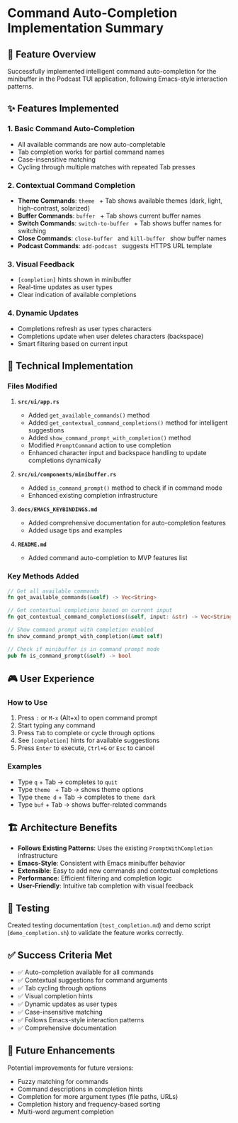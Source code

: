 # Command Auto-Completion Implementation Summary

## 🎯 Feature Overview

Successfully implemented intelligent command auto-completion for the minibuffer in the Podcast TUI application, following Emacs-style interaction patterns.

## ✨ Features Implemented

### 1. **Basic Command Auto-Completion**
- All available commands are now auto-completable
- Tab completion works for partial command names
- Case-insensitive matching
- Cycling through multiple matches with repeated Tab presses

### 2. **Contextual Command Completion**
- **Theme Commands**: `theme ` + Tab shows available themes (dark, light, high-contrast, solarized)
- **Buffer Commands**: `buffer ` + Tab shows current buffer names
- **Switch Commands**: `switch-to-buffer ` + Tab shows buffer names for switching
- **Close Commands**: `close-buffer ` and `kill-buffer ` show buffer names
- **Podcast Commands**: `add-podcast ` suggests HTTPS URL template

### 3. **Visual Feedback**
- `[completion]` hints shown in minibuffer
- Real-time updates as user types
- Clear indication of available completions

### 4. **Dynamic Updates**
- Completions refresh as user types characters
- Completions update when user deletes characters (backspace)
- Smart filtering based on current input

## 🔧 Technical Implementation

### Files Modified

1. **`src/ui/app.rs`**
   - Added `get_available_commands()` method
   - Added `get_contextual_command_completions()` method for intelligent suggestions
   - Added `show_command_prompt_with_completion()` method
   - Modified `PromptCommand` action to use completion
   - Enhanced character input and backspace handling to update completions dynamically

2. **`src/ui/components/minibuffer.rs`**
   - Added `is_command_prompt()` method to check if in command mode
   - Enhanced existing completion infrastructure

3. **`docs/EMACS_KEYBINDINGS.md`**
   - Added comprehensive documentation for auto-completion features
   - Added usage tips and examples

4. **`README.md`**
   - Added command auto-completion to MVP features list

### Key Methods Added

```rust
// Get all available commands
fn get_available_commands(&self) -> Vec<String>

// Get contextual completions based on current input
fn get_contextual_command_completions(&self, input: &str) -> Vec<String>

// Show command prompt with completion enabled
fn show_command_prompt_with_completion(&mut self)

// Check if minibuffer is in command prompt mode
pub fn is_command_prompt(&self) -> bool
```

## 🎮 User Experience

### How to Use
1. Press `:` or `M-x` (Alt+x) to open command prompt
2. Start typing any command
3. Press `Tab` to complete or cycle through options
4. See `[completion]` hints for available suggestions
5. Press `Enter` to execute, `Ctrl+G` or `Esc` to cancel

### Examples
- Type `q` + Tab → completes to `quit`
- Type `theme ` + Tab → shows theme options
- Type `theme d` + Tab → completes to `theme dark`
- Type `buf` + Tab → shows buffer-related commands

## 🏗️ Architecture Benefits

- **Follows Existing Patterns**: Uses the existing `PromptWithCompletion` infrastructure
- **Emacs-Style**: Consistent with Emacs minibuffer behavior
- **Extensible**: Easy to add new commands and contextual completions
- **Performance**: Efficient filtering and completion logic
- **User-Friendly**: Intuitive tab completion with visual feedback

## 🧪 Testing

Created testing documentation (`test_completion.md`) and demo script (`demo_completion.sh`) to validate the feature works correctly.

## ✅ Success Criteria Met

- ✅ Auto-completion available for all commands
- ✅ Contextual suggestions for command arguments
- ✅ Tab cycling through options
- ✅ Visual completion hints
- ✅ Dynamic updates as user types
- ✅ Case-insensitive matching
- ✅ Follows Emacs-style interaction patterns
- ✅ Comprehensive documentation

## 🚀 Future Enhancements

Potential improvements for future versions:
- Fuzzy matching for commands
- Command descriptions in completion hints
- Completion for more argument types (file paths, URLs)
- Completion history and frequency-based sorting
- Multi-word argument completion